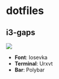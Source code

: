# dotfiles
## i3-gaps

<img src="https://raw.githubusercontent.com/genox997/dotfiles/master/Screenshots/screenshot_20190503_234845.png" style="max-width:100%;">

<ul>
<li><strong>Font</strong>: Iosevka </li>
<li><strong>Terminal</strong>: Urxvt</li>
<li><strong>Bar</strong>: Polybar</li>
</ul>
